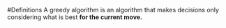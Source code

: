 #Definitions 
A greedy algorithm is an algorithm that makes decisions only considering what is best **for the current move.**
